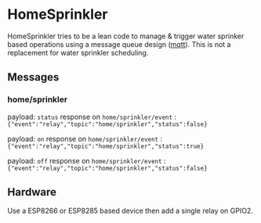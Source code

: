 # HomeSprinkler
HomeSprinkler tries to be a lean code to manage & trigger water sprinker based operations using a message queue design ([mqtt](https://mqtt.org/)). This is not a replacement for water sprinkler scheduling.

## Messages
### home/sprinkler
payload: `status`
response on `home/sprinkler/event` : `{"event":"relay","topic":"home/sprinkler","status":false}`

payload: `on`
response on `home/sprinkler/event` : `{"event":"relay","topic":"home/sprinkler","status":true}`

payload: `off`
response on `home/sprinkler/event` : `{"event":"relay","topic":"home/sprinkler","status":false}`

## Hardware
Use a ESP8266 or ESP8285 based device then add a single relay on GPIO2.
